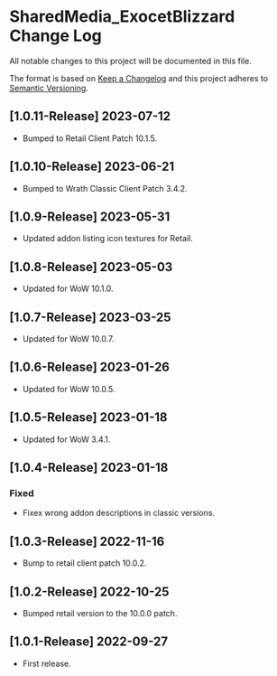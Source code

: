# SharedMedia_ExocetBlizzard Change Log
All notable changes to this project will be documented in this file.

The format is based on [Keep a Changelog](http://keepachangelog.com/)
and this project adheres to [Semantic Versioning](http://semver.org/).

## [1.0.11-Release] 2023-07-12
- Bumped to Retail Client Patch 10.1.5.

## [1.0.10-Release] 2023-06-21
- Bumped to Wrath Classic Client Patch 3.4.2.

## [1.0.9-Release] 2023-05-31
- Updated addon listing icon textures for Retail.

## [1.0.8-Release] 2023-05-03
- Updated for WoW 10.1.0.

## [1.0.7-Release] 2023-03-25
- Updated for WoW 10.0.7.

## [1.0.6-Release] 2023-01-26
- Updated for WoW 10.0.5.

## [1.0.5-Release] 2023-01-18
- Updated for WoW 3.4.1.

## [1.0.4-Release] 2023-01-18
### Fixed
- Fixex wrong addon descriptions in classic versions.

## [1.0.3-Release] 2022-11-16
- Bump to retail client patch 10.0.2.

## [1.0.2-Release] 2022-10-25
- Bumped retail version to the 10.0.0 patch.

## [1.0.1-Release] 2022-09-27
- First release.
